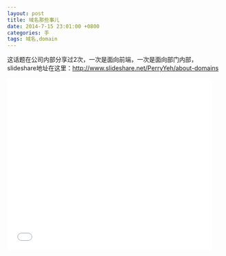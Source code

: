```yaml
---
layout: post
title: 域名那些事儿
date: 2014-7-15 23:01:00 +0800
categories: 手
tags: 域名,domain
---
```


这话题在公司内部分享过2次，一次是面向前端，一次是面向部门内部，slideshare地址在这里：<http://www.slideshare.net/PerryYeh/about-domains>

<iframe src="//www.slideshare.net/slideshow/embed_code/37002044" width="476" height="400" frameborder="0" marginwidth="0" marginheight="0" scrolling="no"></iframe>


